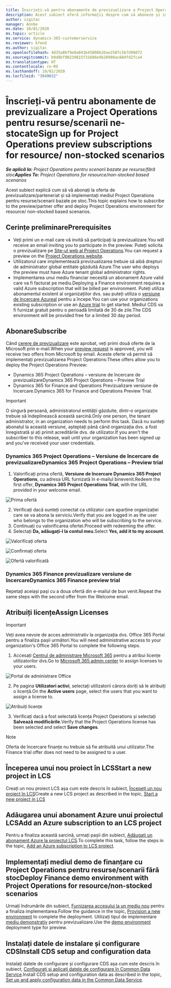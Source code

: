 ```yaml
---
title: Înscrieți-vă pentru abonamente de previzualizare a Project Operations pentru resurse/scenarii ne-stocate
description: Acest subiect oferă informații despre cum să aboneze și implementeze Project Operations pentru resurse/scenarii care nu sunt bazate pe stoc.
author: sigitac
manager: Annbe
ms.date: 10/01/2020
ms.topic: article
ms.service: dynamics-365-customerservice
ms.reviewer: kfend
ms.author: sigitac
ms.openlocfilehash: 4d35a8bf9e8a841b45808b26ae2587c5b7d99d72
ms.sourcegitcommit: b9d8bf00239815f31686e9b28998ac684fd2fca4
ms.translationtype: HT
ms.contentlocale: ro-RO
ms.lasthandoff: 10/02/2020
ms.locfileid: "3949032"
---
```

# <a name="sign-up-for-project-operations-preview-subscriptions-for-resource-non-stocked-scenarios"></a><span data-ttu-id="d4800-103">Înscrieți-vă pentru abonamente de previzualizare a Project Operations pentru resurse/scenarii ne-stocate</span><span class="sxs-lookup"><span data-stu-id="d4800-103">Sign up for Project Operations preview subscriptions for resource/ non-stocked scenarios</span></span>

<span data-ttu-id="d4800-104">_**Se aplică la:** Project Operations pentru scenarii bazate pe resurse/fără stoc_</span><span class="sxs-lookup"><span data-stu-id="d4800-104">_**Applies To:** Project Operations for resource/non-stocked based scenarios_</span></span>

<span data-ttu-id="d4800-105">Acest subiect explică cum să vă abonați la oferta de previzualizare/parteneriat și să implementați mediul Project Operations pentru resurse/scenarii bazate pe stoc.</span><span class="sxs-lookup"><span data-stu-id="d4800-105">This topic explains how to subscribe to the preview/partner offer and deploy Project Operations environment for resource/ non-stocked based scenarios.</span></span>

## <a name="prerequisites"></a><span data-ttu-id="d4800-106">Cerințe preliminare</span><span class="sxs-lookup"><span data-stu-id="d4800-106">Prerequisites</span></span>

- <span data-ttu-id="d4800-107">Veți primi un e-mail care vă invită să participați la previzualizare.</span><span class="sxs-lookup"><span data-stu-id="d4800-107">You will receive an email inviting you to participate in the preview.</span></span> <span data-ttu-id="d4800-108">Puteți solicita o previzualizare pe [Site-ul web al Project Operations](https://dynamics.microsoft.com/en-us/project-operations/overview/).</span><span class="sxs-lookup"><span data-stu-id="d4800-108">You can request a preview on the [Project Operations website](https://dynamics.microsoft.com/en-us/project-operations/overview/).</span></span>
- <span data-ttu-id="d4800-109">Utilizatorul care implementează previzualizarea trebuie să aibă drepturi de administrator global entitate găzduită Azure.</span><span class="sxs-lookup"><span data-stu-id="d4800-109">The user who deploys the preview must have Azure tenant global administrator rights.</span></span>
- <span data-ttu-id="d4800-110">Implementarea unui mediu financiar necesită un abonament Azure valid care va fi facturat pe mediu.</span><span class="sxs-lookup"><span data-stu-id="d4800-110">Deploying a Finance environment requires a valid Azure subscription that will be billed per environment.</span></span> <span data-ttu-id="d4800-111">Puteți utiliza abonamentul existent al organizațiilor dvs. sau puteți utiliza o [versiune de încercare Azureal](https://azure.microsoft.com/en-us/free/) pentru a începe.</span><span class="sxs-lookup"><span data-stu-id="d4800-111">You can use your organizations existing subscription or use an [Azure trial](https://azure.microsoft.com/en-us/free/) to get started.</span></span> <span data-ttu-id="d4800-112">Mediul CDS va fi furnizat gratuit pentru o perioadă limitată de 30 de zile.</span><span class="sxs-lookup"><span data-stu-id="d4800-112">The CDS environment will be provided free for a limited 30 day period.</span></span>

## <a name="subscribe"></a><span data-ttu-id="d4800-113">Abonare</span><span class="sxs-lookup"><span data-stu-id="d4800-113">Subscribe</span></span>

<span data-ttu-id="d4800-114">Când [cerere de previzualizare](https://forms.office.com/FormsPro/Pages/ResponsePage.aspx?id=v4j5cvGGr0GRqy180BHbR56j8lZs0FdAvwT75_WNFyxUMkRDV1NYQU5TNjE2VjhKOVBUNVg2R0s1NC4u) este aprobat, veți primi două oferte de la Microsoft prin e-mail.</span><span class="sxs-lookup"><span data-stu-id="d4800-114">When your [preview request](https://forms.office.com/FormsPro/Pages/ResponsePage.aspx?id=v4j5cvGGr0GRqy180BHbR56j8lZs0FdAvwT75_WNFyxUMkRDV1NYQU5TNjE2VjhKOVBUNVg2R0s1NC4u) is approved, you will receive two offers from Microsoft by email.</span></span> <span data-ttu-id="d4800-115">Aceste oferte vă permit să implementați previzualizarea Project Operations:</span><span class="sxs-lookup"><span data-stu-id="d4800-115">These offers allow you to deploy the Project Operations Preview:</span></span>

- <span data-ttu-id="d4800-116">Dynamics 365 Project Operations – versiune de încercare de previzualizare</span><span class="sxs-lookup"><span data-stu-id="d4800-116">Dynamics 365 Project Operations – Preview Trial</span></span>
- <span data-ttu-id="d4800-117">Dynamics 365 for Finance and Operations Previzualizare versiune de încercare.</span><span class="sxs-lookup"><span data-stu-id="d4800-117">Dynamics 365 for Finance and Operations Preview Trial.</span></span>

> [!IMPORTANT]
> <span data-ttu-id="d4800-118">O singură persoană, administratorul entității găzduite, dintr-o organizație trebuie să îndeplinească această sarcină.</span><span class="sxs-lookup"><span data-stu-id="d4800-118">Only one person, the tenant administrator, in an organization needs to perform this task.</span></span> <span data-ttu-id="d4800-119">Dacă nu sunteți abonatul la această versiune, așteptați până când organizația dvs. a fost înregistrată și ați primit acreditările dvs. de utilizator.</span><span class="sxs-lookup"><span data-stu-id="d4800-119">If you aren't the subscriber to this release, wait until your organization has been signed up and you've received your user credentials.</span></span>

### <a name="dynamics-365-project-operations--preview-trial"></a><span data-ttu-id="d4800-120">Dynamics 365 Project Operations – Versiune de încercare de previzualizare</span><span class="sxs-lookup"><span data-stu-id="d4800-120">Dynamics 365 Project Operations – Preview trial</span></span>

1. <span data-ttu-id="d4800-121">Valorificați prima ofertă, **Versiune de încercare Dynamics 365 Project Operations**, cu adresa URL furnizată în e-mailul binevenit.</span><span class="sxs-lookup"><span data-stu-id="d4800-121">Redeem the first offer, **Dynamics 365 Project Operations Trial**, with the URL provided in your welcome email.</span></span>

![Prima ofertă](./media/1FirstOffer.png)

2. <span data-ttu-id="d4800-123">Verificați dacă sunteți conectat ca utilizator care aparține organizației care se va abona la serviciu.</span><span class="sxs-lookup"><span data-stu-id="d4800-123">Verify that you are logged in as the user who belongs to the organization who will be subscribing to the service.</span></span>
3. <span data-ttu-id="d4800-124">Continuați cu valorificarea ofertei.</span><span class="sxs-lookup"><span data-stu-id="d4800-124">Proceed with redeeming the offer.</span></span> 
4. <span data-ttu-id="d4800-125">Selectați **Da, adăugați-l la contul meu**.</span><span class="sxs-lookup"><span data-stu-id="d4800-125">Select **Yes, add it to my account**.</span></span>

![Valorificați oferta](./media/2RedeemFirstOffer.png)

![Confirmați oferta](./media/3ConfirmFirstOffer.png)

![Ofertă valorificată](./media/4OfferSuccessfulyRedeemed.png)

### <a name="dynamics-365-finance-preview-trial"></a><span data-ttu-id="d4800-129">Dynamics 365 Finance previzualizare versiune de încercare</span><span class="sxs-lookup"><span data-stu-id="d4800-129">Dynamics 365 Finance preview trial</span></span>

<span data-ttu-id="d4800-130">Repetați aceiași pași cu a doua ofertă din e-mailul de bun venit.</span><span class="sxs-lookup"><span data-stu-id="d4800-130">Repeat the same steps with the second offer from the Welcome email.</span></span>

## <a name="assign-licenses"></a><span data-ttu-id="d4800-131">Atribuiți licențe</span><span class="sxs-lookup"><span data-stu-id="d4800-131">Assign Licenses</span></span>

> [!IMPORTANT]
> <span data-ttu-id="d4800-132">Veți avea nevoie de acces administrativ la organizația dvs. Office 365 Portal pentru a finaliza pașii următori.</span><span class="sxs-lookup"><span data-stu-id="d4800-132">You will need administrative access to your organization's Office 365 Portal to complete the following steps.</span></span>

1. <span data-ttu-id="d4800-133">Accesați [Centrul de administrare Microsoft 365](https://portal.office.com/) pentru a atribui licențe utilizatorilor dvs.</span><span class="sxs-lookup"><span data-stu-id="d4800-133">Go to [Microsoft 365 admin center](https://portal.office.com/) to assign licenses to your users.</span></span>

![Portal de administrare Office](./media/5OfficeAdminPortal.png)

2. <span data-ttu-id="d4800-135">Pe pagina **Utilizatori activi**, selectați utilizatorii cărora doriți să le atribuiți o licență.</span><span class="sxs-lookup"><span data-stu-id="d4800-135">On the **Active users** page, select the users that you want to assign a license to.</span></span>

![Atribuiți licențe](./media/6AssignLicenses.png)

3. <span data-ttu-id="d4800-137">Verificați dacă a fost selectată licența Project Operations și selectați **Salvează modificările**.</span><span class="sxs-lookup"><span data-stu-id="d4800-137">Verify that the Project Operations license has been selected and select **Save changes**.</span></span> 

> [!NOTE]
> <span data-ttu-id="d4800-138">Oferta de încercare finanțe nu trebuie să fie atribuită unui utilizator.</span><span class="sxs-lookup"><span data-stu-id="d4800-138">The Finance trial offer does not need to be assigned to a user.</span></span>

## <a name="start-a-new-project-in-lcs"></a><span data-ttu-id="d4800-139">Începerea unui nou proiect în LCS</span><span class="sxs-lookup"><span data-stu-id="d4800-139">Start a new project in LCS</span></span>

<span data-ttu-id="d4800-140">Creați un nou proiect LCS așa cum este descris în subiect, [Începeți un nou proiect în LCS](create-lcs-project.md)</span><span class="sxs-lookup"><span data-stu-id="d4800-140">Create a new LCS project as described in the topic, [Start a new project in LCS](create-lcs-project.md)</span></span>

## <a name="add-an-azure-subscription-to-an-lcs-project"></a><span data-ttu-id="d4800-141">Adăugarea unui abonament Azure unui proiectul LCS</span><span class="sxs-lookup"><span data-stu-id="d4800-141">Add an Azure subscription to an LCS project</span></span>

<span data-ttu-id="d4800-142">Pentru a finaliza această sarcină, urmați pașii din subiect, [Adăugați un abonament Azure la proiectul LCS](resource-add-azure-subscription-lcs-project.md).</span><span class="sxs-lookup"><span data-stu-id="d4800-142">To complete this task, follow the steps in the topic, [Add an Azure subscription to LCS project](resource-add-azure-subscription-lcs-project.md).</span></span>

## <a name="deploy-finance-demo-environment-with-project-operations-for-resourcenon-stocked-scenarios"></a><span data-ttu-id="d4800-143">Implementați mediul demo de finanțare cu Project Operations pentru resurse/scenarii fără stoc</span><span class="sxs-lookup"><span data-stu-id="d4800-143">Deploy Finance demo environment with Project Operations for resource/non-stocked scenarios</span></span>

<span data-ttu-id="d4800-144">Urmați îndrumările din subiect, [Furnizarea accesului la un mediu nou](resource-provision-new-environment.md) pentru a finaliza implementarea.</span><span class="sxs-lookup"><span data-stu-id="d4800-144">Follow the guidance in the topic, [Provision a new environment](resource-provision-new-environment.md) to complete the deployment.</span></span> <span data-ttu-id="d4800-145">Utilizați tipul de implementare [mediu demonstrativ](https://docs.microsoft.com/dynamics365/fin-ops-core/dev-itpro/deployment/deploy-demo-environment) pentru previzualizare.</span><span class="sxs-lookup"><span data-stu-id="d4800-145">Use the [demo environment](https://docs.microsoft.com/dynamics365/fin-ops-core/dev-itpro/deployment/deploy-demo-environment) deployment type for preview.</span></span>

## <a name="install-cds-setup-and-configuration-data"></a><span data-ttu-id="d4800-146">Instalați datele de instalare și configurare CDS</span><span class="sxs-lookup"><span data-stu-id="d4800-146">Install CDS setup and configuration data</span></span>

<span data-ttu-id="d4800-147">Instalați datele de configurare și configurare CDS așa cum este descris în subiect, [Configurați și aplicați datele de configurare în Common Data Service](resource-apply-pro-setup-config-data.md).</span><span class="sxs-lookup"><span data-stu-id="d4800-147">Install CDS setup and configuration data as described in the topic, [Set up and apply configuration data in the Common Data Service](resource-apply-pro-setup-config-data.md).</span></span>

